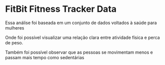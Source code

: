 # FitBit Fitness Tracker Data

<p> Essa análise foi baseada em um conjunto de dados voltados à saúde para mulheres </p>
<p> Onde foi possível visualizar uma relação clara entre atividade física e perca de peso.</p>
<p> Também foi possível observar que as pessoas se movimentam menos e passam mais tempo como sedentárias</p>
